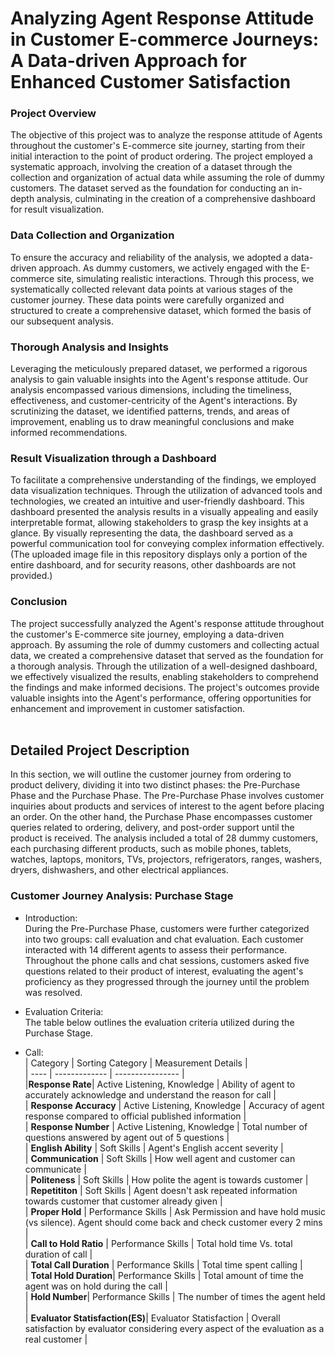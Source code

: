 # Analyzing Agent Response Attitude in Customer E-commerce Journeys: A Data-driven Approach for Enhanced Customer Satisfaction  

### Project Overview  

The objective of this project was to analyze the response attitude of Agents throughout the customer's E-commerce site journey, starting from their initial interaction to the point of product ordering. The project employed a systematic approach, involving the creation of a dataset through the collection and organization of actual data while assuming the role of dummy customers. The dataset served as the foundation for conducting an in-depth analysis, culminating in the creation of a comprehensive dashboard for result visualization.  

### Data Collection and Organization  

To ensure the accuracy and reliability of the analysis, we adopted a data-driven approach. As dummy customers, we actively engaged with the E-commerce site, simulating realistic interactions. Through this process, we systematically collected relevant data points at various stages of the customer journey. These data points were carefully organized and structured to create a comprehensive dataset, which formed the basis of our subsequent analysis.  

### Thorough Analysis and Insights  

Leveraging the meticulously prepared dataset, we performed a rigorous analysis to gain valuable insights into the Agent's response attitude. Our analysis encompassed various dimensions, including the timeliness, effectiveness, and customer-centricity of the Agent's interactions. By scrutinizing the dataset, we identified patterns, trends, and areas of improvement, enabling us to draw meaningful conclusions and make informed recommendations.  

### Result Visualization through a Dashboard  

To facilitate a comprehensive understanding of the findings, we employed data visualization techniques. Through the utilization of advanced tools and technologies, we created an intuitive and user-friendly dashboard. This dashboard presented the analysis results in a visually appealing and easily interpretable format, allowing stakeholders to grasp the key insights at a glance. By visually representing the data, the dashboard served as a powerful communication tool for conveying complex information effectively.  
(The uploaded image file in this repository displays only a portion of the entire dashboard, and for security reasons, other dashboards are not provided.)  

### Conclusion  

The project successfully analyzed the Agent's response attitude throughout the customer's E-commerce site journey, employing a data-driven approach. By assuming the role of dummy customers and collecting actual data, we created a comprehensive dataset that served as the foundation for a thorough analysis. Through the utilization of a well-designed dashboard, we effectively visualized the results, enabling stakeholders to comprehend the findings and make informed decisions. The project's outcomes provide valuable insights into the Agent's performance, offering opportunities for enhancement and improvement in customer satisfaction.  
<br>

## Detailed Project Description  

In this section, we will outline the customer journey from ordering to product delivery, dividing it into two distinct phases: the Pre-Purchase Phase and the Purchase Phase. The Pre-Purchase Phase involves customer inquiries about products and services of interest to the agent before placing an order. On the other hand, the Purchase Phase encompasses customer queries related to ordering, delivery, and post-order support until the product is received. The analysis included a total of 28 dummy customers, each purchasing different products, such as mobile phones, tablets, watches, laptops, monitors, TVs, projectors, refrigerators, ranges, washers, dryers, dishwashers, and other electrical appliances.


### Customer Journey Analysis: Purchase Stage  

* Introduction:  
During the Pre-Purchase Phase, customers were further categorized into two groups: call evaluation and chat evaluation. Each customer interacted with 14 different agents to assess their performance. Throughout the phone calls and chat sessions, customers asked five questions related to their product of interest, evaluating the agent's proficiency as they progressed through the journey until the problem was resolved.

* Evaluation Criteria:  
The table below outlines the evaluation criteria utilized during the Purchase Stage.

* Call:  
| Category | Sorting Category | Measurement Details |  
| ---- | ------------- | ---------------- |  
|**Response Rate**| Active Listening, Knowledge | Ability of agent to accurately acknowledge and understand the reason for call |  
| **Response Accuracy** | Active Listening, Knowledge | Accuracy of agent response compared to official published information |  
| **Response Number** | Active Listening, Knowledge | Total number of questions answered by agent out of 5 questions |  
| **English Ability** | Soft Skills | Agent's English accent severity |  
| **Communication** | Soft Skills | How well agent and customer can communicate |  
| **Politeness** | Soft Skills | How polite the agent is towards customer |  
| **Repetititon** | Soft Skills | Agent doesn't ask repeated information towards customer that customer already given |  
| **Proper Hold** | Performance Skills | Ask Permission and have hold music (vs silence). Agent should come back and check customer every 2 mins |  
| **Call to Hold Ratio** | Performance Skills | Total hold time Vs. total duration of call |  
| **Total Call Duration** | Performance Skills | Total time spent calling |  
| **Total Hold Duration**| Performance Skills | Total amount of time the agent was on hold during the call |  
| **Hold Number**| Performance Skills | The number of times the agent held |  
| **Evaluator Statisfaction(ES)**| Evaluator Statisfaction | Overall satisfaction by evaluator considering every aspect of the evaluation as a real customer |  




